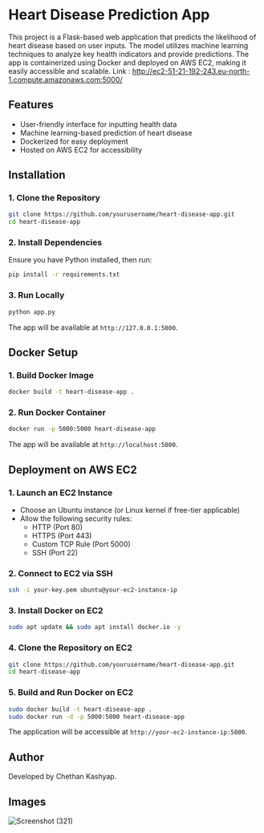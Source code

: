 # Heart Disease Prediction App

This project is a Flask-based web application that predicts the likelihood of heart disease based on user inputs. 
The model utilizes machine learning techniques to analyze key health indicators and provide predictions. 
The app is containerized using Docker and deployed on AWS EC2, making it easily accessible and scalable.
Link : http://ec2-51-21-192-243.eu-north-1.compute.amazonaws.com:5000/

## Features
- User-friendly interface for inputting health data
- Machine learning-based prediction of heart disease
- Dockerized for easy deployment
- Hosted on AWS EC2 for accessibility

## Installation

### 1. Clone the Repository
```bash
git clone https://github.com/yourusername/heart-disease-app.git
cd heart-disease-app
```

### 2. Install Dependencies
Ensure you have Python installed, then run:
```bash
pip install -r requirements.txt
```

### 3. Run Locally
```bash
python app.py
```
The app will be available at `http://127.0.0.1:5000`.

## Docker Setup

### 1. Build Docker Image
```bash
docker build -t heart-disease-app .
```

### 2. Run Docker Container
```bash
docker run -p 5000:5000 heart-disease-app
```
The app will be available at `http://localhost:5000`.

## Deployment on AWS EC2

### 1. Launch an EC2 Instance
- Choose an Ubuntu instance (or Linux kernel if free-tier applicable)
- Allow the following security rules:
  - HTTP (Port 80)
  - HTTPS (Port 443)
  - Custom TCP Rule (Port 5000)
  - SSH (Port 22)

### 2. Connect to EC2 via SSH
```bash
ssh -i your-key.pem ubuntu@your-ec2-instance-ip
```

### 3. Install Docker on EC2
```bash
sudo apt update && sudo apt install docker.io -y
```

### 4. Clone the Repository on EC2
```bash
git clone https://github.com/yourusername/heart-disease-app.git
cd heart-disease-app
```

### 5. Build and Run Docker on EC2
```bash
sudo docker build -t heart-disease-app .
sudo docker run -d -p 5000:5000 heart-disease-app
```

The application will be accessible at `http://your-ec2-instance-ip:5000`.

## Author
Developed by Chethan Kashyap.

## Images
![Screenshot (321)](https://github.com/user-attachments/assets/0ebb155e-f809-4948-b498-2b83e4cdca3d)


